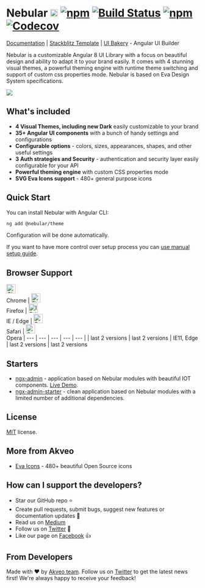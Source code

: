 # Nebular [<img src="https://i.imgur.com/oMcxwZ0.png" alt="Eva Design System" height="20px" />](https://eva.design) [![npm](https://img.shields.io/npm/l/@nebular/theme.svg)]() [![Build Status](https://travis-ci.org/akveo/nebular.svg?branch=master)](https://travis-ci.org/akveo/nebular) [![npm](https://img.shields.io/npm/dt/@nebular/theme.svg)](https://www.npmjs.com/package/@nebular/theme) [![Codecov](https://img.shields.io/codecov/c/github/akveo/nebular/master.svg?style=flat-square)](https://codecov.io/gh/akveo/nebular/branch/master)

[Documentation](https://akveo.github.io/nebular/docs/getting-started/what-is-nebular?utm_source=github&utm_medium=nebular_readme) | [Stackblitz Template](https://github.com/akveo/nebular-seed) | [UI Bakery](https://uibakery.io?utm_source=github&utm_medium=nebular_readme) - Angular UI Builder

Nebular is a customizable Angular 8 UI Library with a focus on beautiful design and ability to adapt it to your brand easily. It comes with 4 stunning visual themes, a powerful theming engine with runtime theme switching and support of custom css properties mode. Nebular is based on Eva Design System specifications.

<a href="https://akveo.github.io/nebular/?utm_source=github&utm_medium=nebular_cover"><img src="https://i.imgur.com/C8ZN4SA.jpg"></a>

## What's included

- **4 Visual Themes, including new Dark** easily customizable to your brand
- **35+ Angular UI components** with a bunch of handy settings and configurations
- **Configurable options** - colors, sizes, appearances, shapes, and other useful settings
- **3 Auth strategies and Security** - authentication and security layer easily configurable for your API
- **Powerful theming engine** with custom CSS properties mode
- **SVG Eva Icons support**  - 480+ general purpose icons

## Quick Start

You can install Nebular with Angular CLI:

```bash
ng add @nebular/theme
```

Configuration will be done automatically.

If you want to have more control over setup process you can [use manual setup guide](https://akveo.github.io/nebular/docs/guides/install-nebular#manually).

## Browser Support

[<img src="https://raw.githubusercontent.com/alrra/browser-logos/master/src/chrome/chrome_48x48.png" alt="Chrome" width="24px" height="24px" />](http://godban.github.io/browsers-support-badges/)</br>Chrome | 
[<img src="https://raw.githubusercontent.com/alrra/browser-logos/master/src/firefox/firefox_48x48.png" alt="Firefox" width="24px" height="24px" />](http://godban.github.io/browsers-support-badges/)</br>Firefox | 
[<img src="https://raw.githubusercontent.com/alrra/browser-logos/master/src/edge/edge_48x48.png" alt="IE / Edge" width="24px" height="24px" />](http://godban.github.io/browsers-support-badges/)</br>IE / Edge |
[<img src="https://raw.githubusercontent.com/alrra/browser-logos/master/src/safari/safari_48x48.png" alt="Safari" width="24px" height="24px" />](http://godban.github.io/browsers-support-badges/)</br>Safari | 
[<img src="https://raw.githubusercontent.com/alrra/browser-logos/master/src/opera/opera_48x48.png" alt="Opera" width="24px" height="24px" />](http://godban.github.io/browsers-support-badges/)</br>Opera 
| --- | --- | --- | --- | --- |
| last 2 versions | last 2 versions | IE11, Edge | last 2 versions | last 2 versions 


## Starters

- [ngx-admin](http://github.com/akveo/ngx-admin) - application based on Nebular modules with beautiful IOT components. [Live Demo](http://akveo.com/ngx-admin?utm_source=github&utm_medium=nebular_readme).
- [ngx-admin-starter](https://github.com/akveo/ngx-admin/tree/starter-kit) - clean application based on Nebular modules with a limited number of additional dependencies.

## License
[MIT](LICENSE.txt) license.

## More from Akveo
- [Eva Icons](https://github.com/akveo/eva-icons) - 480+ beautiful Open Source icons

## How can I support the developers?
- Star our GitHub repo :star:
- Create pull requests, submit bugs, suggest new features or documentation updates :wrench:
- Read us on [Medium](https://medium.com/akveo-engineering)
- Follow us on [Twitter](https://twitter.com/akveo_inc) :feet:
- Like our page on [Facebook](https://www.facebook.com/akveo/) :thumbsup:

## From Developers
Made with :heart: by [Akveo team](http://akveo.com?utm_source=github&utm_medium=nebular_readme). Follow us on [Twitter](https://twitter.com/akveo_inc) to get the latest news first!
We're always happy to receive your feedback!
